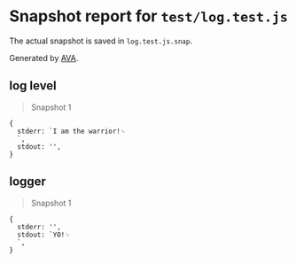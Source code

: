 # Snapshot report for `test/log.test.js`

The actual snapshot is saved in `log.test.js.snap`.

Generated by [AVA](https://ava.li).

## log level

> Snapshot 1

    {
      stderr: `I am the warrior!␊
      `,
      stdout: '',
    }

## logger

> Snapshot 1

    {
      stderr: '',
      stdout: `YO!␊
      `,
    }
